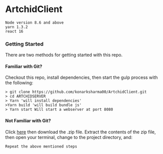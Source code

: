 # ArtchidClient
```
Node version 8.6 and above
yarn 1.3.2
react 16

```
### Getting Started

There are two methods for getting started with this repo.

#### Familiar with Git?
Checkout this repo, install dependencies, then start the gulp process with the following:

```
> git clone https://github.com/konarksharma00/ArtchidClient.git
> cd ARTCHIDSERVER
> Yarn 'will install dependencies'
>Yarn build 'will build bundle js'
> Yarn start Will start a webserver at port 8080
```

#### Not Familiar with Git?
Click [here](https://github.com/konarksharma00/ArtchidClient.git) then download the .zip file.  Extract the contents of the zip file, then open your terminal, change to the project directory, and:

```
Repeat the above mentioned steps
```
